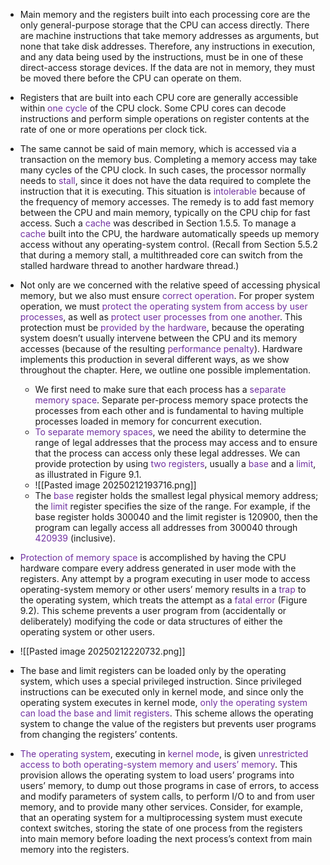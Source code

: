 
- Main memory and the registers built into each processing core are the only general-purpose storage that the CPU can access directly. There are machine instructions that take memory addresses as arguments, but none that take disk addresses. Therefore, any instructions in execution, and any data being used by the instructions, must be in one of these direct-access storage devices. If the data are not in memory, they must be moved there before the CPU can operate on them.
- Registers that are built into each CPU core are generally accessible within <span style="color:rgb(112, 48, 160)">one cycle</span> of the CPU clock. Some CPU cores can decode instructions and perform simple operations on register contents at the rate of one or more operations per clock tick.
- The same cannot be said of main memory, which is accessed via a transaction on the memory bus. Completing a memory access may take many cycles of the CPU clock. In such cases, the processor normally needs to <span style="color:rgb(112, 48, 160)">stall</span>, since it does not have the data required to complete the instruction that it is executing. This situation is <span style="color:rgb(112, 48, 160)">intolerable</span> because of the frequency of memory accesses. The remedy is to add fast memory between the CPU and main memory, typically on the CPU chip for fast access. Such a <span style="color:rgb(112, 48, 160)">cache</span> was described in Section 1.5.5. To manage a <span style="color:rgb(112, 48, 160)">cache</span> built into the CPU, the hardware automatically speeds up memory access without any operating-system control. (Recall from Section 5.5.2 that during a memory stall, a multithreaded core can switch from the stalled hardware thread to another hardware thread.)

- Not only are we concerned with the relative speed of accessing physical memory, but we also must ensure <span style="color:rgb(112, 48, 160)">correct operation</span>. For proper system operation, we must <span style="color:rgb(112, 48, 160)">protect the operating system from access by user processes</span>,<span style="color:rgb(112, 48, 160)"></span> as well as <span style="color:rgb(112, 48, 160)">protect user processes from one another</span>. This protection must be <span style="color:rgb(112, 48, 160)">provided by the hardware</span>, because the operating system doesn’t usually intervene between the CPU and its memory accesses (because of the resulting <span style="color:rgb(112, 48, 160)">performance penalty</span>). Hardware implements this production in several different ways, as we show throughout the chapter. Here, we outline one possible implementation.
	- We first need to make sure that each process has a <span style="color:rgb(112, 48, 160)">separate memory space</span>. Separate per-process memory space protects the processes from each other and is fundamental to having multiple processes loaded in memory for concurrent execution. 
	- <span style="color:rgb(112, 48, 160)">To separate memory spaces</span>, we need the ability to determine the range of legal addresses that the process may access and to ensure that the process can access only these legal addresses. We can provide protection by using <span style="color:rgb(112, 48, 160)">two registers</span>, usually a <span style="color:rgb(112, 48, 160)">base</span> and a <span style="color:rgb(112, 48, 160)">limit</span>, as illustrated in Figure 9.1. 
	- ![[Pasted image 20250212193716.png]]
	- The <span style="color:rgb(112, 48, 160)">base</span> register holds the smallest legal physical memory address; the <span style="color:rgb(112, 48, 160)">limit</span> register specifies the size of the range. For example, if the base register holds 300040 and the limit register is 120900, then the program can legally access all addresses from 300040 through <span style="color:rgb(112, 48, 160)">420939</span> (inclusive).
- <span style="color:rgb(112, 48, 160)">Protection of memory space</span> is accomplished by having the CPU hardware compare every address generated in user mode with the registers. Any attempt by a program executing in user mode to access operating-system memory or other users’ memory results in a <span style="color:rgb(112, 48, 160)">trap</span> to the operating system, which treats the attempt as a <span style="color:rgb(112, 48, 160)">fatal error</span> (Figure 9.2). This scheme prevents a user program from (accidentally or deliberately) modifying the code or data structures of either the operating system or other users.
- ![[Pasted image 20250212220732.png]]
- The base and limit registers can be loaded only by the operating system, which uses a special privileged instruction. Since privileged instructions can be executed only in kernel mode, and since only the operating system executes in kernel mode, <span style="color:rgb(112, 48, 160)">only the operating system can load the base and limit registers</span>. This scheme allows the operating system to change the value of the registers but prevents user programs from changing the registers’ contents.
- <span style="color:rgb(112, 48, 160)">The operating system</span>, executing in<span style="color:rgb(112, 48, 160)"> kernel mode</span>, is given <span style="color:rgb(112, 48, 160)">unrestricted access to both operating-system memory and users’ memory</span>. This provision allows the operating system to load users’ programs into users’ memory, to dump out those programs in case of errors, to access and modify parameters of system calls, to perform I/O to and from user memory, and to provide many other services. Consider, for example, that an operating system for a multiprocessing system must execute context switches, storing the state of one process from the registers into main memory before loading the next process’s context from main memory into the registers.